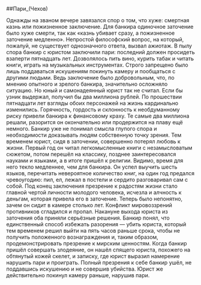 ##Пари_(Чехов)


Однажды на званом вечере завязался спор о том, что хуже: смертная казнь или пожизненное заключение. Для банкира одиночное заточение было хуже смерти, так как «казнь убивает сразу, а пожизненное заточение медленно».
Непростой философский вопрос, на который, пожалуй, не существует однозначного ответа, вызвал ажиотаж. В пылу спора банкир с юристом заключили пари: последний должен просидеть взаперти пятнадцать лет.
Дозволялось пить вино, курить табак и читать книги, играть на музыкальных инструментах. Строго запрещено было лишь поддаваться искушениям покинуть камеру и пообщаться с другими людьми. Ведь заключение было добровольным, что, по мнению опытного и зрелого банкира, значительно осложняло ситуацию. Но юный и самонадеянный юрист так не считал. Если бы узник выдержал, получил бы два миллиона рублей.
По прошествии пятнадцати лет взгляды обоих персонажей на жизнь кардинально изменились. Горячность, гордость и склонность к необдуманному риску привели банкира к финансовому краху. Те самые два миллиона решали, разорится он окончательно или продержится на плаву ещё немного. Банкир уже не понимал смысла глупого спора и необходимости доказывать людям собственную точку зрения.
Тем временем юрист, сидя в заточении, совершенно потерял любовь к жизни. Первый год он читал легкомысленные книги с незамысловатым сюжетом, потом перешёл на классику, позднее заинтересовался науками и языками, а в итоге пришёл к религии. Видимо, время для него текло медленнее, чем для банкира. Он успел выучить шесть языков, перечитать невероятное количество книг, на один год предался чревоугодию: пил, ел, лежал в постели и сердито разговаривал сам с собой. Под конец заключения презрение к радостям жизни стало главной чертой личности молодого человека, исчезла и алчность к деньгам, которая привела его в заточение. Теперь было непонятно, зачем он сидит в камере столько лет. Конфликт мировоззрений противников сгладился и пропал.
Накануне выхода юриста из заточения оба приняли серьёзные решения. Банкир понял, что единственный способ избежать разорения — убить юриста, который тем временем решил выйти на пять часов раньше срока, чтобы не получить положенного вознаграждения и, таким образом, продемонстрировать презрение к мирским ценностям. Когда банкир пришёл совершать злодеяние, он нашёл спящего юриста, похожего на обтянутый кожей скелет, и записку, где юрист выразил намерение нарушить пари и проиграть.
Полный презрения к себе банкир ушёл, не поддавшись искушению и не совершив убийства. Юрист же действительно покинул камеру раньше, нарушив пари.

